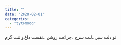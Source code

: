 ```yaml
---
title: ""
date: "2020-02-01"
categories: 
  - "tytomood"
---
```


تو دلت سبز...لبت سرخ ..چراغت روشن ..نفست داغ و تنت گرم
